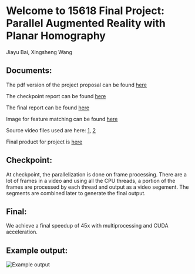 # Welcome to 15618 Final Project: Parallel Augmented Reality with Planar Homography
Jiayu Bai, Xingsheng Wang

## Documents:
The pdf version of the project proposal can be found [here](http://checkRaiseOnCloud.github.io/ParallelPlanarHomography/project_proposal.pdf)

The checkpoint report can be found [here](http://checkRaiseOnCloud.github.io/ParallelPlanarHomography/15618Project_Midpoint_Report.pdf)

The final report can be found [here](http://checkRaiseOnCloud.github.io/ParallelPlanarHomography/15618FinalReport.pdf)

Image for feature matching can be found [here](http://checkRaiseOnCloud.github.io/ParallelPlanarHomography/cv_cover.jpg)

Source video files used are here: [1](https://youtu.be/K9sat26pMAw), [2](https://youtu.be/tLKyPBoIesA)

Final product for project is [here](http://checkRaiseOnCloud.github.io/ParallelPlanarHomography/ar.avi)

## Checkpoint:
At checkpoint, the parallelization is done on frame processing. There are a lot of frames in a video and using all the CPU threads, a portion of 
the frames are processed by each thread and output as a video segement. The segments are combined later to generate the final output.

## Final:
We achieve a final speedup of 45x with multiprocessing and CUDA acceleration.

## Example output:
![Example output](http://checkRaiseOnCloud.github.io/ParallelPlanarHomography/example_output.png)

